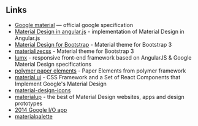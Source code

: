 ## Links
* [Google material](http://www.google.com/design/spec/material-design/introduction.html) — official google specification
* [Material Design in angular.js](https://material.angularjs.org/#/) - implementation of Material Design in Angular.js
* [Material Design for Bootstrap](https://fezvrasta.github.io/bootstrap-material-design/) - Material theme for Bootstrap 3 
* [materializecss](http://materializecss.com/) - Material theme for Bootstrap 3
* [lumx](http://ui.lumapps.com/) - responsive front-end framework based on AngularJS & Google Material Design specifications
* [polymer paper elements](https://www.polymer-project.org/components/paper-elements/demo.html) - Paper Elements from polymer framework
* [material ui](http://callemall.github.io/material-ui/#/) - CSS Framework and a Set of React Components that Implement Google's Material Design
* [material-design-icons](https://github.com/google/material-design-icons)
* [materialup](http://www.materialup.com/) - the best of Material Design websites, apps and design prototypes
* [2014 Google I/O app](https://medium.com/google-design/material-design-in-the-2014-google-i-o-app-e3b22caffae6)
* [materialpalette](http://www.materialpalette.com)

